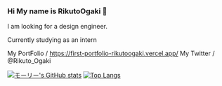 ### Hi My name is RikutoOgaki 👋

I am looking for a design engineer.

Currently studying as an intern

My PortFolio / https://first-portfolio-rikutoogaki.vercel.app/
My Twitter / @Rikuto_Ogaki


[![モーリー's GitHub stats](https://github-readme-stats.vercel.app/api?username=RikutoOgaki&theme=vue-dark&show_icons=true)](https://github.com/RikutoOgaki/github-readme-stats)   [![Top Langs](https://github-readme-stats.vercel.app/api/top-langs/?username=RikutoOgaki&theme=vue-dark&show_icons=true&layout=compact)](https://github.com/RikutoOgaki/github-readme-stats)

